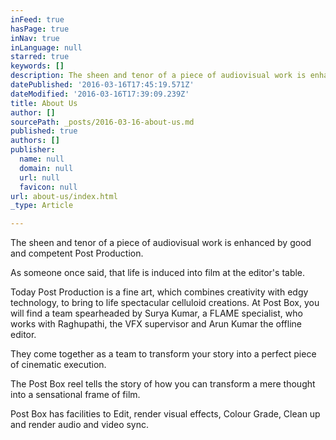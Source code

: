 ```yaml
---
inFeed: true
hasPage: true
inNav: true
inLanguage: null
starred: true
keywords: []
description: The sheen and tenor of a piece of audiovisual work is enhanced by good and competent Post Production.
datePublished: '2016-03-16T17:45:19.571Z'
dateModified: '2016-03-16T17:39:09.239Z'
title: About Us
author: []
sourcePath: _posts/2016-03-16-about-us.md
published: true
authors: []
publisher:
  name: null
  domain: null
  url: null
  favicon: null
url: about-us/index.html
_type: Article

---
```

The sheen and tenor of a piece of audiovisual work is enhanced by good and competent Post Production.

As someone once said, that life is induced into film at the editor's table.

Today Post Production is a fine art, which combines creativity with edgy technology, to bring to life spectacular celluloid creations. At Post Box, you will find a team spearheaded by Surya Kumar,  a FLAME specialist, who works with Raghupathi, the VFX supervisor and Arun Kumar the offline editor.

They come together as a team to transform your story into a perfect piece of cinematic execution.

The Post Box reel tells the story of how you can transform a mere thought into a sensational frame of film.

Post Box has facilities to Edit, render visual effects, Colour Grade, Clean up and render audio and video sync.